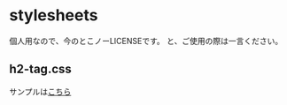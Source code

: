 # stylesheets
個人用なので、今のとこノーLICENSEです。
と、ご使用の際は一言ください。

## h2-tag.css
サンプルは[こちら](https://firesepichub-14.github.io/stylesheets/sample_pages/sample.html)
